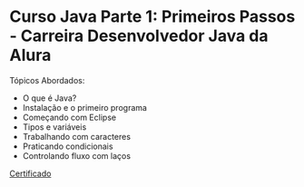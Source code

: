 # Curso Java Parte 1: Primeiros Passos - Carreira Desenvolvedor Java da Alura

Tópicos Abordados:
   - O que é Java?
   - Instalação e o primeiro programa
   - Começando com Eclipse
   - Tipos e variáveis
   - Trabalhando com caracteres
   - Praticando condicionais
   - Controlando fluxo com laços

<a href="https://cursos.alura.com.br/certificate/0bb43857-91aa-4c01-a3a0-c110f8b52dec" rel="noopener">Certificado</a>
